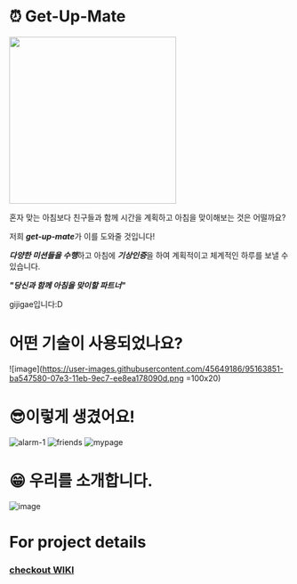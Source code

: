 
# <span>&#9200;</span> Get-Up-Mate
<img src="https://user-images.githubusercontent.com/45649186/95010338-6cb0ff00-0663-11eb-8a26-386e5849b9b0.png" width=300 height=300 />

혼자 맞는 아침보다 친구들과 함께 시간을 계획하고 아침을 맞이해보는 것은 어떨까요?

저희 ***get-up-mate***가 이를 도와줄 것입니다!

***다양한 미션들을 수행***하고 아침에 ***기상인증***을 하여 계획적이고 체계적인 하루를 보낼 수 있습니다.

***"당신과 함께 아침을 맞이할 파트너"***

gijigae입니다:D


# 어떤 기술이 사용되었나요?
![image](https://user-images.githubusercontent.com/45649186/95163851-ba547580-07e3-11eb-9ec7-ee8ea178090d.png =100x20)       
   
   
# <span>&#128526;</span>이렇게 생겼어요!
![alarm-1](https://user-images.githubusercontent.com/45649186/95163355-a5c3ad80-07e2-11eb-87b4-c9456ea90527.gif)
![friends](https://user-images.githubusercontent.com/45649186/95163419-c429a900-07e2-11eb-9b41-8e8e9dd38e55.gif)
![mypage](https://user-images.githubusercontent.com/45649186/95163439-ce4ba780-07e2-11eb-9538-c0aaecdecdf2.gif)   
   
   
# <span> &#128513;</sapn> 우리를 소개합니다.
![image](https://user-images.githubusercontent.com/45649186/95163580-25517c80-07e3-11eb-9833-ce878d8fae70.png)


# For project details
### [checkout WIKI](https://github.com/codestates/getupmate-client/wiki)
